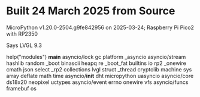 # Built 24 March 2025 from Source

MicroPython v1.20.0-2504.g9fe842956 on 2025-03-24; Raspberry Pi Pico2 with RP2350

Says LVGL 9.3

help("modules")
__main__          asyncio/lock      gc                platform
_asyncio          asyncio/stream    hashlib           random
_boot             binascii          heapq             re
_boot_fat         builtins          io                rp2
_onewire          cmath             json              select
_rp2              collections       lvgl              struct
_thread           cryptolib         machine           sys
array             deflate           math              time
asyncio/__init__  dht               micropython       uasyncio
asyncio/core      ds18x20           neopixel          uctypes
asyncio/event     errno             onewire           vfs
asyncio/funcs     framebuf          os
